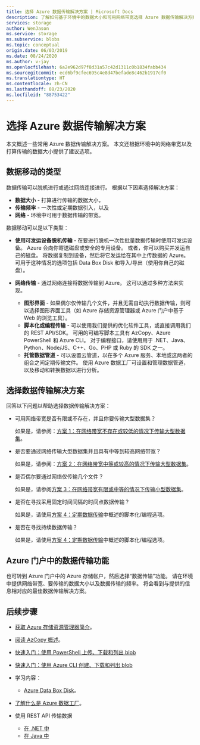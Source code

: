 ```yaml
---
title: 选择 Azure 数据传输解决方案 | Microsoft Docs
description: 了解如何基于环境中的数据大小和可用网络带宽选择 Azure 数据传输解决方案。
services: storage
author: WenJason
ms.service: storage
ms.subservice: blobs
ms.topic: conceptual
origin.date: 06/03/2019
ms.date: 08/24/2020
ms.author: v-jay
ms.openlocfilehash: 6a2e962d97f8d31a57c42d1311c0b1834fabb434
ms.sourcegitcommit: ecd6bf9cfec695c4e8d47befade8c462b1917cf0
ms.translationtype: HT
ms.contentlocale: zh-CN
ms.lasthandoff: 08/23/2020
ms.locfileid: "88753422"
---
```

# <a name="choose-an-azure-solution-for-data-transfer"></a>选择 Azure 数据传输解决方案

本文概述一些常用 Azure 数据传输解决方案。 本文还根据环境中的网络带宽以及打算传输的数据大小提供了建议选项。

## <a name="types-of-data-movement"></a>数据移动的类型

数据传输可以脱机进行或通过网络连接进行。 根据以下因素选择解决方案：

- **数据大小** - 打算进行传输的数据大小，
- **传输频率** - 一次性或定期数据引入，以及
- **网络** - 环境中可用于数据传输的带宽。

数据移动可以是以下类型：

- **使用可发运设备脱机传输** - 在要进行脱机一次性批量数据传输时使用可发运设备。 Azure 会向你寄送磁盘或安全的专用设备。 或者，你可以购买并发运自己的磁盘。 将数据复制到设备，然后将它发运给在其中上传数据的 Azure。  可用于这种情况的选项包括 Data Box Disk 和导入/导出（使用你自己的磁盘）。

- **网络传输** - 通过网络连接将数据传输到 Azure。 这可以通过多种方法来实现。

    - **图形界面** - 如果偶尔仅传输几个文件，并且无需自动执行数据传输，则可以选择图形界面工具（如 Azure 存储资源管理器或 Azure 门户中基于 Web 的浏览工具）。
    - **脚本化或编程传输** - 可以使用我们提供的优化软件工具，或直接调用我们的 REST API/SDK。 可用的可编写脚本工具有 AzCopy、Azure PowerShell 和 Azure CLI。 对于编程接口，请使用用于 .NET、Java、Python、Node/JS、C++、Go、PHP 或 Ruby 的 SDK 之一。
    - **托管数据管道** - 可以设置云管道，以在多个 Azure 服务、本地或这两者的组合之间定期传输文件。 使用 Azure 数据工厂可设置和管理数据管道，以及移动和转换数据以进行分析。

## <a name="selecting-a-data-transfer-solution"></a>选择数据传输解决方案

回答以下问题以帮助选择数据传输解决方案：

- 可用网络带宽是否有限或不存在，并且你要传输大型数据集？
  
    如果是，请参阅：[方案 1：在网络带宽不存在或较低的情况下传输大型数据集](storage-solution-large-dataset-low-network.md)。
- 是否要通过网络传输大型数据集并且具有中等到较高网络带宽？

    如果是，请参阅：[方案 2：在网络带宽中等或较高的情况下传输大型数据集](storage-solution-large-dataset-moderate-high-network.md)。
- 是否偶尔要通过网络仅传输几个文件？

    如果是，请参阅[方案 3：在网络带宽有限或中等的情况下传输小型数据集](storage-solution-small-dataset-low-moderate-network.md)。
- 是否在寻找采用固定时间间隔的时间点数据传输？

    如果是，请使用[方案 4：定期数据传输](storage-solution-periodic-data-transfer.md)中概述的脚本化/编程选项。
- 是否在寻找持续数据传输？

    如果是，请使用[方案 4：定期数据传输](storage-solution-periodic-data-transfer.md)中概述的脚本化/编程选项。

## <a name="data-transfer-feature-in-azure-portal"></a>Azure 门户中的数据传输功能

也可转到 Azure 门户中的 Azure 存储帐户，然后选择“数据传输”功能。 请在环境中提供网络带宽、要传输的数据大小以及数据传输的频率。 将会看到与提供的信息相对应的最佳数据传输解决方案。 

## <a name="next-steps"></a>后续步骤

- [获取 Azure 存储资源管理器简介](https://azure.microsoft.com/resources/videos/introduction-to-microsoft-azure-storage-explorer/)。
- [阅读 AzCopy 概述](/storage/common/storage-use-azcopy-v10)。
- [快速入门：使用 PowerShell 上传、下载和列出 blob](../blobs/storage-quickstart-blobs-powershell.md)
- [快速入门：使用 Azure CLI 创建、下载和列出 blob](../blobs/storage-quickstart-blobs-cli.md)
- 学习内容：

    - [Azure Data Box Disk](/databox/)。
- [了解什么是 Azure 数据工厂](/data-factory/copy-activity-overview)。
- 使用 REST API 传输数据

    - [在 .NET 中](/dotnet/api/overview/storage)
    - [在 Java 中](https://docs.microsoft.com/java/api/overview/azure/storage)
